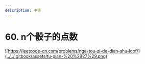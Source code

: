 ```yaml
---
description: 中等
---
```


# 60. n个骰子的点数

![https://leetcode-cn.com/problems/nge-tou-zi-de-dian-shu-lcof/](../../.gitbook/assets/tu-pian-%20%2827%29.png)




